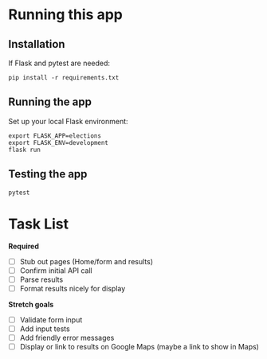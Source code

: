 # Running this app

## Installation
If Flask and pytest are needed: 
```
pip install -r requirements.txt
```

## Running the app

Set up your local Flask environment:
```
export FLASK_APP=elections
export FLASK_ENV=development
flask run
```

## Testing the app
```
pytest
```

# Task List

**Required**
- [ ] Stub out pages (Home/form and results)
- [ ] Confirm initial API call
- [ ] Parse results
- [ ] Format results nicely for display

**Stretch goals**
- [ ] Validate form input
- [ ] Add input tests
- [ ] Add friendly error messages
- [ ] Display or link to results on Google Maps (maybe a link to show in Maps)